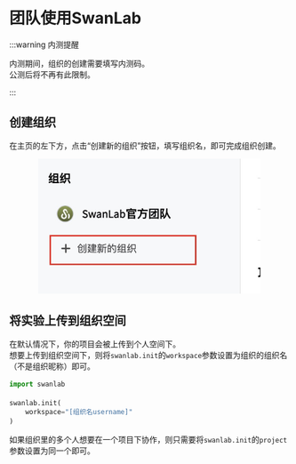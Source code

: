 # 团队使用SwanLab

:::warning 内测提醒

内测期间，组织的创建需要填写内测码。<br>
公测后将不再有此限制。

:::

## 创建组织

在主页的左下方，点击“创建新的组织”按钮，填写组织名，即可完成组织创建。

<div align="center">
<img src="/assets/organization-create.jpg" width="400">
</div>

## 将实验上传到组织空间

在默认情况下，你的项目会被上传到个人空间下。  
想要上传到组织空间下，则将`swanlab.init`的`workspace`参数设置为组织的组织名（不是组织昵称）即可。

```python
import swanlab

swanlab.init(
    workspace="[组织名username]"
)
```

如果组织里的多个人想要在一个项目下协作，则只需要将`swanlab.init`的`project`参数设置为同一个即可。